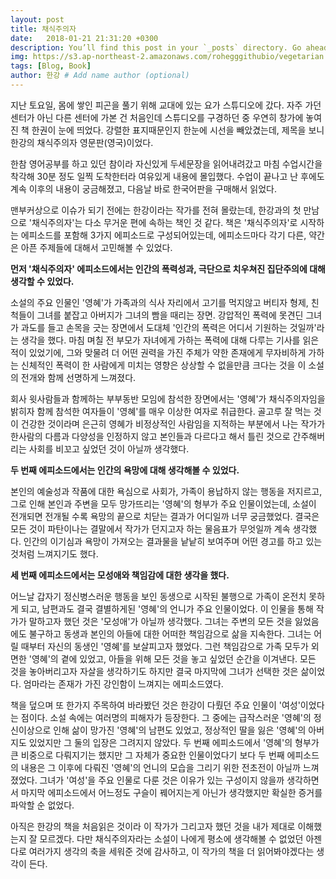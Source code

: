 ```yaml
---
layout: post
title: 채식주의자
date:   2018-01-21 21:31:20 +0300
description: You’ll find this post in your `_posts` directory. Go ahead and edit it and re-build the site to see your changes. # Add post description (optional)
img: https://s3.ap-northeast-2.amazonaws.com/rohegggithubio/vegetarian.png # Add image post (optional)
tags: [Blog, Book]
author: 한강 # Add name author (optional)
---
```


지난 토요일, 몸에 쌓인 피곤을 풀기 위해 교대에 있는 요가 스튜디오에 갔다. 자주 가던 센터가 아닌 다른 센터에 가본 건 처음인데 스튜디오를 구경하던 중 우연히 창가에 놓여진 책 한권이 눈에 띄었다. 강렬한 표지때문인지 한눈에 시선을 빼았겼는데, 제목을 보니 한강의 채식주의자 영문판(영국)이었다.

한참 영어공부를 하고 있던 참이라 자신있게 두세문장을 읽어내려갔고 마침 수업시간을 착각해 30분 정도 일찍 도착한터라 여유있게 내용에 몰입했다. 수업이 끝나고 난 후에도 계속 이후의 내용이 궁금해졌고, 다음날 바로 한국어판을 구매해서 읽었다.

맨부커상으로 이슈가 되기 전에는 한강이라는 작가를 전혀 몰랐는데, 한강과의 첫 만남으로 '채식주의자'는 다소 무거운 편에 속하는 책인 것 같다. 책은 '채식주의자'로 시작하는 에피소드를 포함해 3가지 에피소드로 구성되어있는데, 에피소드마다 각기 다른, 약간은 아픈 주제들에 대해서 고민해볼 수 있었다.

<b>먼저 '채식주의자' 에피소드에서는 인간의 폭력성과, 극단으로 치우쳐진 집단주의에 대해 생각할 수 있었다.</b>

소설의 주요 인물인 '영혜'가 가족과의 식사 자리에서 고기를 먹지않고 버티자 형제, 친척들이 그녀를 붙잡고 아버지가 그녀의 빰을 때리는 장면. 강압적인 폭력에 못견딘 그녀가 과도를 들고 손목을 긋는 장면에서 도대체 '인간의 폭력은 어디서 기원하는 것일까'라는 생각을 했다. 마침 며칠 전 부모가 자녀에게 가하는 폭력에 대해 다루는 기사를 읽은 적이 있었기에, 그와 맞물려 더 어떤 권력을 가진 주체가 약한 존재에게 무자비하게 가하는 신체적인 폭력이 한 사람에게 미치는 영향은 상상할 수 없을만큼 크다는 것을 이 소설의 전개와 함께 선명하게 느껴졌다.

회사 윗사람들과 함께하는 부부동반 모임에 참석한 장면에서는 '영혜'가 채식주의자임을 밝히자 함께 참석한 여자들이 '영혜'를 매우 이상한 여자로 취급한다. 골고루 잘 먹는 것이 건강한 것이라며 은근히 영혜가 비정상적인 사람임을 지적하는 부분에서 나는 작가가 한사람의 다름과 다양성을 인정하지 않고 본인들과 다르다고 해서 틀린 것으로 간주해버리는 사회를 비꼬고 싶었던 것이 아닐까 생각했다.

<b>두 번째 에피소드에서는 인간의 욕망에 대해 생각해볼 수 있었다. </b>

본인의 예술성과 작품에 대한 욕심으로 사회가, 가족이 용납하지 않는 행동을 저지르고, 그로 인해 본인과 주변을 모두 망가뜨리는 '영혜'의 형부가 주요 인물이었는데, 소설이 전개되면 전개될 수록 욕망의 끝으로 치닫는 결과가 어디일까 너무 궁금했었다. 결국은 모든 것이 파탄이나는 결말에서 작가가 던지고자 하는 물음표가 무엇일까 계속 생각했다. 인간의 이기심과 욕망이 가져오는 결과물을 낱낱히 보여주며 어떤 경고를 하고 있는 것처럼 느껴지기도 했다.

<b>세 번째 에피소드에서는 모성애와 책임감에 대한 생각을 했다.</b>

어느날 갑자기 정신병스러운 행동을 보인 동생으로 시작된 불행으로 가족이 온전치 못하게 되고, 남편과도 결국 결별하게된 '영혜'의 언니가 주요 인물이었다. 이 인물을 통해 작가가 말하고자 했던 것은 '모성애'가 아닐까 생각했다. 그녀는 주변의 모든 것을 잃었음에도 불구하고 동생과 본인의 아들에 대한 어떠한 책임감으로 삶을 지속한다.
그녀는 어릴 때부터 자신의 동생인 '영혜'를 보살피고자 했었다. 그런 책임감으로 가족 모두가 외면한 '영혜'의 곁에 있었고, 아들을 위해 모든 것을 놓고 싶었던 순간을 이겨낸다. 모든 것을 놓아버리고자 자살을 생각하기도 하지만 결국 마지막에 그녀가 선택한 것은 삶이었다. 엄마라는 존재가 가진 강인함이 느껴지는 에피소드였다.

책을 덮으며 또 한가지 주목하여 바라봤던 것은 한강이 다뤘던 주요 인물이 '여성'이었다는 점이다. 소설 속에는 여러명의 피해자가 등장한다. 그 중에는 급작스러운 '영혜'의 정신이상으로 인해 삶이 망가진 '영혜'의 남편도 있었고, 정상적인 딸을 잃은 '영혜'의 아버지도 있었지만 그 둘의 입장은 그려지지 않았다. 두 번째 에피소드에서 '영혜'의 형부가 큰 비중으로 다뤄지기는 했지만 그 자체가 중요한 인물이었다기 보다 두 번째 에피소드의 내용은 그 이후에 다뤄진 '영혜'의 언니의 모습을 그리기 위한 전초전이 아닐까 느껴졌었다.
그녀가 '여성'을 주요 인물로 다룬 것은 이유가 있는 구성이지 않을까 생각하면서 마지막 에피소드에서 어느정도 구슬이 꿰어지는게 아닌가 생각했지만 확실한 증거를 파악할 순 없었다.

아직은 한강의 책을 처음읽은 것이라 이 작가가 그리고자 했던 것을 내가 제대로 이해했는지 잘 모르겠다. 다만 채식주의자라는 소설이 나에게 평소에 생각해볼 수 없었던 아젠다로 여러가지 생각의 축을 세워준 것에 감사하고, 이 작가의 책을 더 읽어봐야겠다는 생각이 든다.
